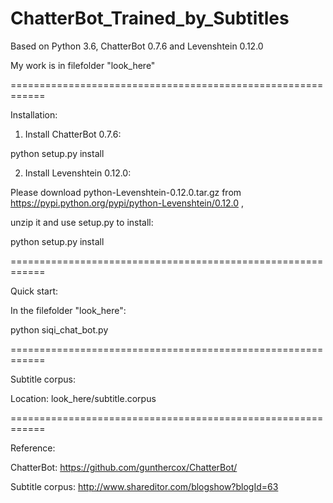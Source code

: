 # ChatterBot_Trained_by_Subtitles


Based on Python 3.6, ChatterBot 0.7.6 and Levenshtein 0.12.0

My work is in filefolder "look_here"


============================================================


Installation:


1. Install ChatterBot 0.7.6:

python setup.py install


2. Install Levenshtein 0.12.0:

Please download python-Levenshtein-0.12.0.tar.gz from https://pypi.python.org/pypi/python-Levenshtein/0.12.0 , 

unzip it and use setup.py to install:

python setup.py install


============================================================


Quick start:


In the filefolder "look_here": 

python siqi_chat_bot.py


============================================================

Subtitle corpus:


Location: look_here/subtitle.corpus

============================================================

Reference:


ChatterBot: https://github.com/gunthercox/ChatterBot/

Subtitle corpus: http://www.shareditor.com/blogshow?blogId=63

